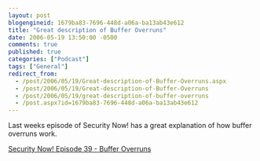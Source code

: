 ```yaml
---
layout: post
blogengineid: 1679ba83-7696-448d-a06a-ba13ab43e612
title: "Great description of Buffer Overruns"
date: 2006-05-19 13:50:00 -0500
comments: true
published: true
categories: ["Podcast"]
tags: ["General"]
redirect_from: 
  - /post/2006/05/19/Great-description-of-Buffer-Overruns.aspx
  - /post/2006/05/19/Great-description-of-Buffer-Overruns
  - /post/2006/05/19/great-description-of-buffer-overruns
  - /post.aspx?id=1679ba83-7696-448d-a06a-ba13ab43e612
---
```


Last weeks episode of Security Now! has a great explanation of how buffer overruns work.

<A href="http://www.grc.com/sn/SN-039.htm">Security Now! Episode 39 - Buffer Overruns</A>
